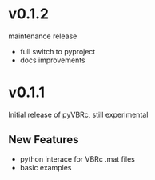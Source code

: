 # v0.1.2

maintenance release
* full switch to pyproject
* docs improvements

# v0.1.1

Initial release of pyVBRc, still experimental

## New Features

* python interace for VBRc .mat files
* basic examples
